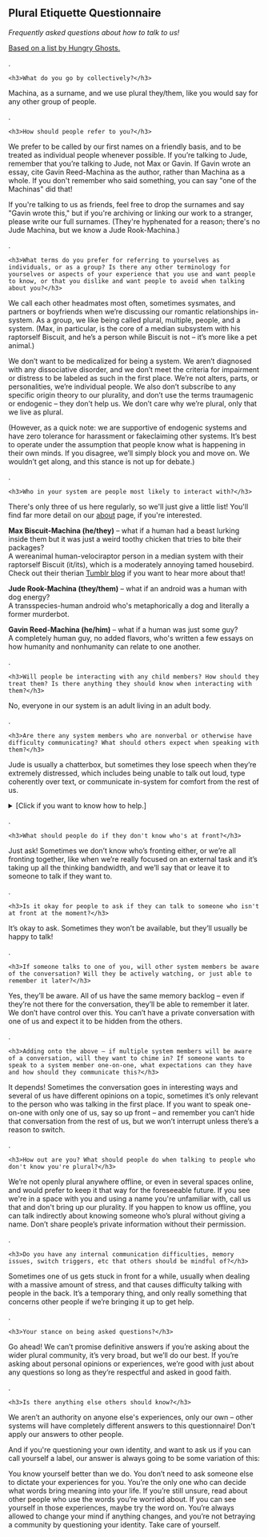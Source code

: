 <h2>Plural Etiquette Questionnaire</h2>
    <p><i>Frequently asked questions about how to talk to us!</i></p>
    <p><a href="http://bit.ly/pluraletiquette">Based on a list by Hungry Ghosts.</a></p>

<p>.</p>

    <h3>What do you go by collectively?</h3>

<p>Machina, as a surname, and we use plural they/them, like you would say for any other group of people.</p>

<p>.</p>

    <h3>How should people refer to you?</h3>

<p>We prefer to be called by our first names on a friendly basis, and to be treated as individual people whenever possible. If you’re talking to Jude, remember that you’re talking to Jude, not Max or Gavin. If Gavin wrote an essay, cite Gavin Reed-Machina as the author, rather than Machina as a whole. If you don't remember who said something, you can say "one of the Machinas" did that!</p>

<p>If you're talking to us as friends, feel free to drop the surnames and say "Gavin wrote this," but if you're archiving or linking our work to a stranger, please write our full surnames. (They're hyphenated for a reason; there's no Jude Machina, but we know a Jude Rook-Machina.)</p>

<p>.</p>

    <h3>What terms do you prefer for referring to yourselves as individuals, or as a group? Is there any other terminology for yourselves or aspects of your experience that you use and want people to know, or that you dislike and want people to avoid when talking about you?</h3>

<p>We call each other headmates most often, sometimes sysmates, and partners or boyfriends when we’re discussing our romantic relationships in-system. As a group, we like being called plural, multiple, people, and a system. (Max, in particular, is the core of a median subsystem with his raptorself Biscuit, and he’s a person while Biscuit is not – it’s more like a pet animal.)</p>

<p>We don’t want to be medicalized for being a system. We aren’t diagnosed with any dissociative disorder, and we don’t meet the criteria for impairment or distress to be labeled as such in the first place. We’re not alters, parts, or personalities, we’re individual people. We also don’t subscribe to any specific origin theory to our plurality, and don’t use the terms traumagenic or endogenic – they don’t help us. We don’t care why we’re plural, only that we live as plural.</p>

<p>(However, as a quick note: we are supportive of endogenic systems and have zero tolerance for harassment or fakeclaiming other systems. It’s best to operate under the assumption that people know what is happening in their own minds. If you disagree, we’ll simply block you and move on. We wouldn’t get along, and this stance is not up for debate.)</p>

<p>.</p>

    <h3>Who in your system are people most likely to interact with?</h3>

<p>There's only three of us here regularly, so we'll just give a little list! You'll find far more detail on our <a href="https://chirp-bark-hey.neocities.org/about/">about</a> page, if you're interested.</p>

<p><b>Max Biscuit-Machina (he/they)</b> – what if a human had a beast lurking inside them but it was just a weird toothy chicken that tries to bite their packages?<br>
A wereanimal human-velociraptor person in a median system with their raptorself Biscuit (it/its), which is a moderately annoying tamed housebird. Check out their therian <a href="https://raptorish.tumblr.com/">Tumblr blog</a> if you want to hear more about that!</p>

<p><b>Jude Rook-Machina (they/them)</b> – what if an android was a human with dog energy?<br>
A transspecies-human android who's metaphorically a dog and literally a former murderbot.</p>

<p><b>Gavin Reed-Machina (he/him)</b> – what if a human was just some guy?<br>
A completely human guy, no added flavors, who's written a few essays on how humanity and nonhumanity can relate to one another.</p>

<p>.</p>

    <h3>Will people be interacting with any child members? How should they treat them? Is there anything they should know when interacting with them?</h3>

<p>No, everyone in our system is an adult living in an adult body.</p>

<p>.</p>

    <h3>Are there any system members who are nonverbal or otherwise have difficulty communicating? What should others expect when speaking with them?</h3>

<p>Jude is usually a chatterbox, but sometimes they lose speech when they’re extremely distressed, which includes being unable to talk out loud, type coherently over text, or communicate in-system for comfort from the rest of us.</p>

<details>
  <summary>[Click if you want to know how to help.]</summary>
<br>
If you’re someone they trust to help when they can’t speak, talking to them calmly is good for grounding. Hugging, petting, wrapping a blanket around them, and other forms of comforting touch are helpful if you can give them, in person or over text. Ask them if they’ve eaten or had water in the last few hours, and encourage them to do so if they say no in any way. Breathing exercises can help if they’ve calmed down enough from crisis that they can do so. If you’re talking and they start talking too, even if it’s in short sentence fragments, that’s a good sign. Tell them it’s not their fault if they apologize. Thank you for being there for them, it means a lot.
</details>

<p>.</p>

    <h3>What should people do if they don't know who's at front?</h3>

<p>Just ask! Sometimes we don’t know who’s fronting either, or we’re all fronting together, like when we’re really focused on an external task and it’s taking up all the thinking bandwidth, and we’ll say that or leave it to someone to talk if they want to.</p>

<p>.</p>

    <h3>Is it okay for people to ask if they can talk to someone who isn't at front at the moment?</h3>

<p>It’s okay to ask. Sometimes they won’t be available, but they’ll usually be happy to talk!</p>

<p>.</p>

    <h3>If someone talks to one of you, will other system members be aware of the conversation? Will they be actively watching, or just able to remember it later?</h3>

<p>Yes, they’ll be aware. All of us have the same memory backlog – even if they’re not there for the conversation, they’ll be able to remember it later. We don’t have control over this. You can’t have a private conversation with one of us and expect it to be hidden from the others.</p>

<p>.</p>

    <h3>Adding onto the above – if multiple system members will be aware of a conversation, will they want to chime in? If someone wants to speak to a system member one-on-one, what expectations can they have and how should they communicate this?</h3>

<p>It depends! Sometimes the conversation goes in interesting ways and several of us have different opinions on a topic, sometimes it’s only relevant to the person who was talking in the first place. If you want to speak one-on-one with only one of us, say so up front – and remember you can’t hide that conversation from the rest of us, but we won’t interrupt unless there’s a reason to switch.</p>

<p>.</p>

    <h3>How out are you? What should people do when talking to people who don't know you're plural?</h3>

<p>We’re not openly plural anywhere offline, or even in several spaces online, and would prefer to keep it that way for the foreseeable future. If you see we're in a space with you and using a name you're unfamiliar with, call us that and don't bring up our plurality. If you happen to know us offline, you can talk indirectly about knowing someone who’s plural without giving a name. Don’t share people’s private information without their permission.</p>

<p>.</p>

    <h3>Do you have any internal communication difficulties, memory issues, switch triggers, etc that others should be mindful of?</h3>

<p>Sometimes one of us gets stuck in front for a while, usually when dealing with a massive amount of stress, and that causes difficulty talking with people in the back. It’s a temporary thing, and only really something that concerns other people if we’re bringing it up to get help.</p>

<p>.</p>

    <h3>Your stance on being asked questions?</h3>

<p>Go ahead! We can’t promise definitive answers if you’re asking about the wider plural community, it’s very broad, but we’ll do our best. If you’re asking about personal opinions or experiences, we’re good with just about any questions so long as they’re respectful and asked in good faith.</p>

<p>.</p>

    <h3>Is there anything else others should know?</h3>

<p>We aren’t an authority on anyone else's experiences, only our own – other systems will have completely different answers to this questionnaire! Don't apply our answers to other people.</p>

<p>And if you're questioning your own identity, and want to ask us if you can call yourself a label, our answer is always going to be some variation of this:</p>

<p>You know yourself better than we do. You don’t need to ask someone else to dictate your experiences for you. You’re the only one who can decide what words bring meaning into your life. If you’re still unsure, read about other people who use the words you’re worried about. If you can see yourself in those experiences, maybe try the word on. You’re always allowed to change your mind if anything changes, and you’re not betraying a community by questioning your identity. Take care of yourself.</p>
